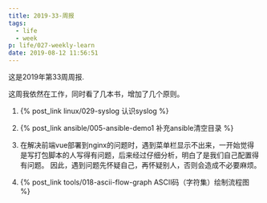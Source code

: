 ```yaml
---
title: 2019-33-周报
tags:
  - life
  - week
p: life/027-weekly-learn
date: 2019-08-12 11:56:51
---
```


这是2019年第33周周报.

这周我依然在工作，同时看了几本书，增加了几个原则。

1. {% post_link linux/029-syslog 认识syslog %}

2. {% post_link ansible/005-ansible-demo1 补充ansible清空目录 %}

3. 在解决前端vue部署到nginx的问题时，遇到菜单栏显示不出来，一开始觉得是写打包脚本的人写得有问题，后来经过仔细分析，明白了是我们自己配置得有问题。
    因此，遇到问题先怀疑自己，再怀疑别人，否则会造成不必要麻烦。

4. {% post_link tools/018-ascii-flow-graph ASCII码（字符集）绘制流程图 %}


